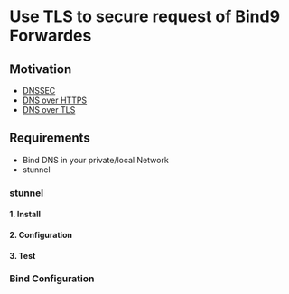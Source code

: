 # Use TLS to secure request of Bind9 Forwardes 

## Motivation

* [DNSSEC](https://en.wikipedia.org/wiki/Domain_Name_System_Security_Extensions)
* [DNS over HTTPS](https://en.wikipedia.org/wiki/DNS_over_HTTPS)
* [DNS over TLS](https://en.wikipedia.org/wiki/DNS_over_TLS)

## Requirements
* Bind DNS in your private/local Network
* stunnel

### stunnel

#### 1. Install

#### 2. Configuration

#### 3. Test

### Bind Configuration
